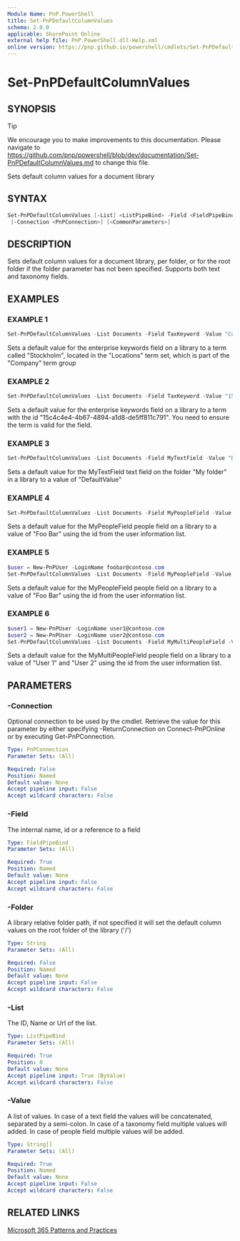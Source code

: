 ```yaml
---
Module Name: PnP.PowerShell
title: Set-PnPDefaultColumnValues
schema: 2.0.0
applicable: SharePoint Online
external help file: PnP.PowerShell.dll-Help.xml
online version: https://pnp.github.io/powershell/cmdlets/Set-PnPDefaultColumnValues.html
---
```

 
# Set-PnPDefaultColumnValues

## SYNOPSIS

> [!TIP]
> We encourage you to make improvements to this documentation. Please navigate to https://github.com/pnp/powershell/blob/dev/documentation/Set-PnPDefaultColumnValues.md to change this file.

Sets default column values for a document library

## SYNTAX

```powershell
Set-PnPDefaultColumnValues [-List] <ListPipeBind> -Field <FieldPipeBind> -Value <String[]> [-Folder <String>]
 [-Connection <PnPConnection>] [<CommonParameters>]
```

## DESCRIPTION
Sets default column values for a document library, per folder, or for the root folder if the folder parameter has not been specified. Supports both text and taxonomy fields.

## EXAMPLES

### EXAMPLE 1
```powershell
Set-PnPDefaultColumnValues -List Documents -Field TaxKeyword -Value "Company|Locations|Stockholm"
```

Sets a default value for the enterprise keywords field on a library to a term called "Stockholm", located in the "Locations" term set, which is part of the "Company" term group

### EXAMPLE 2
```powershell
Set-PnPDefaultColumnValues -List Documents -Field TaxKeyword -Value "15c4c4e4-4b67-4894-a1d8-de5ff811c791"
```

Sets a default value for the enterprise keywords field on a library to a term with the id "15c4c4e4-4b67-4894-a1d8-de5ff811c791". You need to ensure the term is valid for the field.

### EXAMPLE 3
```powershell
Set-PnPDefaultColumnValues -List Documents -Field MyTextField -Value "DefaultValue" -Folder "My folder"
```

Sets a default value for the MyTextField text field on the folder "My folder" in a library to a value of "DefaultValue"

### EXAMPLE 4
```powershell
Set-PnPDefaultColumnValues -List Documents -Field MyPeopleField -Value "1;#Foo Bar"
```

Sets a default value for the MyPeopleField people field on a library to a value of "Foo Bar" using the id from the user information list.

### EXAMPLE 5
```powershell
$user = New-PnPUser -LoginName foobar@contoso.com
Set-PnPDefaultColumnValues -List Documents -Field MyPeopleField -Value "$($user.Id);#$($user.LoginName)"
```

Sets a default value for the MyPeopleField people field on a library to a value of "Foo Bar" using the id from the user information list.

### EXAMPLE 6
```powershell
$user1 = New-PnPUser -LoginName user1@contoso.com
$user2 = New-PnPUser -LoginName user2@contoso.com
Set-PnPDefaultColumnValues -List Documents -Field MyMultiPeopleField -Value "$($user1.Id);#$($user1.LoginName)","$($user2.Id);#$($user2.LoginName)"
```

Sets a default value for the MyMultiPeopleField people field on a library to a value of "User 1" and "User 2" using the id from the user information list.

## PARAMETERS

### -Connection
Optional connection to be used by the cmdlet. Retrieve the value for this parameter by either specifying -ReturnConnection on Connect-PnPOnline or by executing Get-PnPConnection.

```yaml
Type: PnPConnection
Parameter Sets: (All)

Required: False
Position: Named
Default value: None
Accept pipeline input: False
Accept wildcard characters: False
```

### -Field
The internal name, id or a reference to a field

```yaml
Type: FieldPipeBind
Parameter Sets: (All)

Required: True
Position: Named
Default value: None
Accept pipeline input: False
Accept wildcard characters: False
```

### -Folder
A library relative folder path, if not specified it will set the default column values on the root folder of the library ('/')

```yaml
Type: String
Parameter Sets: (All)

Required: False
Position: Named
Default value: None
Accept pipeline input: False
Accept wildcard characters: False
```

### -List
The ID, Name or Url of the list.

```yaml
Type: ListPipeBind
Parameter Sets: (All)

Required: True
Position: 0
Default value: None
Accept pipeline input: True (ByValue)
Accept wildcard characters: False
```

### -Value
A list of values. In case of a text field the values will be concatenated, separated by a semi-colon. In case of a taxonomy field multiple values will added. In case of people field multiple values will be added.

```yaml
Type: String[]
Parameter Sets: (All)

Required: True
Position: Named
Default value: None
Accept pipeline input: False
Accept wildcard characters: False
```



## RELATED LINKS

[Microsoft 365 Patterns and Practices](https://aka.ms/m365pnp)

